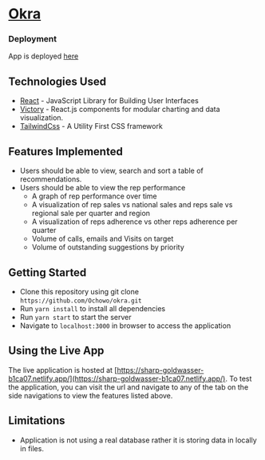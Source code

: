 # [Okra](https://sharp-goldwasser-b1ca07.netlify.app/)


### Deployment
App is deployed [here](https://sharp-goldwasser-b1ca07.netlify.app/)

## Technologies Used
* [React](https://reactjs.org/) - JavaScript Library for Building User Interfaces
* [Victory](https://formidable.com/open-source/victory/) - React.js components for modular charting and data visualization.
* [TailwindCss](https://tailwindcss.com/) - A Utility First CSS framework

## Features Implemented
* Users should be able to view, search and sort a table of recommendations.
* Users should be able to view the rep performance
  * A graph of rep performance over time
  * A visualization of rep sales vs national sales and reps sale vs regional sale per quarter and region
  * A visualization of reps adherence vs other reps adherence per quarter
  * Volume of calls, emails and Visits on target
  * Volume of outstanding suggestions by priority

## Getting Started
* Clone this repository using git clone `https://github.com/Ochowo/okra.git`
* Run `yarn install` to install all dependencies
* Run `yarn start` to start the server
* Navigate to `localhost:3000` in browser to access the application

## Using the Live App
The live application is hosted at [https://sharp-goldwasser-b1ca07.netlify.app/](https://sharp-goldwasser-b1ca07.netlify.app/).
To test the application, you can visit the url and navigate to any of the tab on the side navigations to view the features listed above.

## Limitations
* Application is not using a real database rather it is storing data in locally in files.




